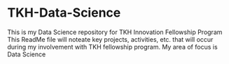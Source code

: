 # TKH-Data-Science
This is my Data Science repository for TKH Innovation Fellowship Program
This ReadMe file will noteate key projects, activities, etc. that will occur during my involvement with TKH fellowship program.
My area of focus is Data Science
